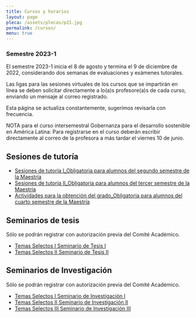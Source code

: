 ```yaml
---
title: Cursos y horarios
layout: page
pleca: /assets/plecas/p21.jpg
permalink: /cursos/
menu: true
---
```



### Semestre 2023-1

El semestre 2023-1 inicia el 8 de agosto y termina el 9 de diciembre de 2022, considerando dos semanas de evaluaciones y exámenes tutorales.

Las ligas para las sesiones virtuales de los cursos que se impartirán en línea se deben solicitar directamente a lo(a)s profesore(a)s de cada curso, enviando un mensaje al correo registrado. 

Esta página se actualiza constantemente, sugerimos revisarla con frecuencia.

NOTA para el curso intersemestral Gobernanza para el desarrollo sostenible en América Latina:
Para registrarse en el curso deberán escribir directamente al correo de la profesora a más tardar el viernes 10 de junio.

<!-- cursos-siges -->


## Sesiones de tutoría


 - [Sesiones de tutoría I_Obligatoria para alumnos del segundo semestre de la Maestría](/cursos/sesiones_de_tutoria_i/)
 - [Sesiones de tutoría II_Obligatoria para alumnos del tercer semestre de la Maestría](/cursos/sesiones_de_tutoria_ii/)
 - [Actividades para la obtención del grado_Obligatoria para alumnos del cuarto semestre de la Maestría](/cursos/actividades_para_la_obtencion_del_grado/)


## Seminarios de tesis

Sólo se podrán registrar con autorización previa del Comité Académico.

 - [Temas Selectos I Seminario de Tesis I](/cursos/temas_selectos_i_seminario_de_tesis_i/)
 - [Temas Selectos II Seminario de Tesis II](/cursos/temas_selectos_ii_seminario_de_tesis_ii/)

## Seminarios de Investigación

Sólo se podrán registrar con autorización previa del Comité Académico.

 - [Temas Selectos I Seminario de Investigación I](/cursos/temas_selectos_i_seminario_de_investigacion_i/)
 - [Temas Selectos II Seminario de Investigación II](/cursos/temas_selectos_ii_seminario_de_investigacion_ii/)
 - [Temas Selectos III Seminario de Investigación III](/cursos/temas_selectos_iii_seminario_de_investigacion_iii/)
